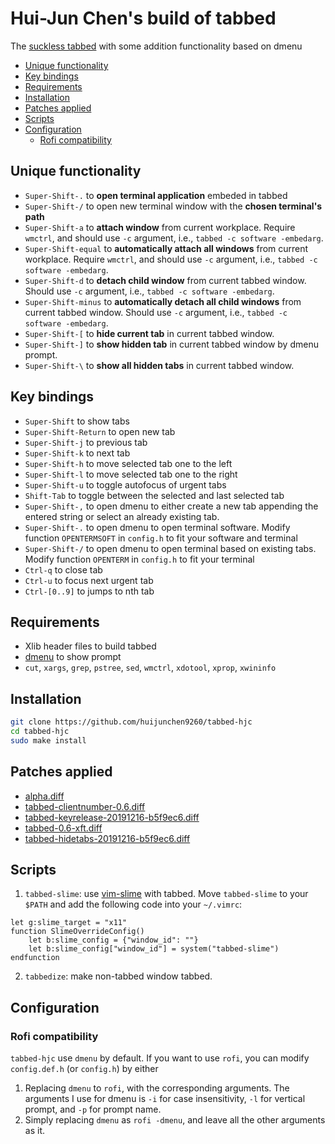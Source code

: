 # Hui-Jun Chen's build of tabbed

The [suckless tabbed](https://tools.suckless.org/tabbed/) with some addition functionality based on dmenu


<!-- vim-markdown-toc GFM -->

* [Unique functionality](#unique-functionality)
* [Key bindings](#key-bindings)
* [Requirements](#requirements)
* [Installation](#installation)
* [Patches applied](#patches-applied)
* [Scripts](#scripts)
* [Configuration](#configuration)
	* [Rofi compatibility](#rofi-compatibility)

<!-- vim-markdown-toc -->

## Unique functionality

- `Super-Shift-.` to **open terminal application** embeded in tabbed
- `Super-Shift-/` to open new terminal window with the **chosen terminal's path**
- `Super-Shift-a` to **attach window** from current workplace. Require `wmctrl`, and should use `-c` argument, i.e., `tabbed -c software -embedarg`.
- `Super-Shift-equal` to **automatically attach all windows** from current workplace. Require `wmctrl`, and should use `-c` argument, i.e., `tabbed -c software -embedarg`.
- `Super-Shift-d` to **detach child window** from current tabbed window. Should use `-c` argument, i.e., `tabbed -c software -embedarg`.
- `Super-Shift-minus` to **automatically detach all child windows** from current tabbed window. Should use `-c` argument, i.e., `tabbed -c software -embedarg`.
- `Super-Shift-[` to **hide current tab** in current tabbed window.
- `Super-Shift-]` to **show hidden tab** in current tabbed window by dmenu prompt.
- `Super-Shift-\` to **show all hidden tabs** in current tabbed window.

## Key bindings

- `Super-Shift` to show tabs
- `Super-Shift-Return` to open new tab
- `Super-Shift-j` to previous tab
- `Super-Shift-k` to next tab
- `Super-Shift-h` to move selected tab one to the left
- `Super-Shift-l` to move selected tab one to the right
- `Super-Shift-u` to toggle autofocus of urgent tabs
- `Shift-Tab` to toggle between the selected and last selected tab
- `Super-Shift-,` to open dmenu to either create a new tab appending the entered string or select an already existing tab.
- `Super-Shift-.` to open dmenu to open terminal software. Modify function `OPENTERMSOFT` in `config.h` to fit your software and terminal
- `Super-Shift-/` to open dmenu to open terminal based on existing tabs. Modify function `OPENTERM` in `config.h` to fit your terminal
- `Ctrl-q` to close tab
- `Ctrl-u` to focus next urgent tab
- `Ctrl-[0..9]` to jumps to nth tab

## Requirements

- Xlib header files to build tabbed
- [dmenu](https://tools.suckless.org/dmenu/) to show prompt
- `cut`, `xargs`, `grep`, `pstree`, `sed`, `wmctrl`, `xdotool`, `xprop`, `xwininfo`

## Installation

```sh
git clone https://github.com/huijunchen9260/tabbed-hjc
cd tabbed-hjc
sudo make install
```

## Patches applied

- [alpha.diff](https://tools.suckless.org/tabbed/patches/alpha/)
- [tabbed-clientnumber-0.6.diff](https://tools.suckless.org/tabbed/patches/clientnumber/)
- [tabbed-keyrelease-20191216-b5f9ec6.diff](https://tools.suckless.org/tabbed/patches/keyrelease/)
- [tabbed-0.6-xft.diff](https://tools.suckless.org/tabbed/patches/xft/)
- [tabbed-hidetabs-20191216-b5f9ec6.diff](https://tools.suckless.org/tabbed/patches/hidetabs/)

## Scripts

1. `tabbed-slime`: use [vim-slime](https://github.com/jpalardy/vim-slime) with tabbed.
Move `tabbed-slime` to your `$PATH` and add the following code into your `~/.vimrc`:

```vimL
let g:slime_target = "x11"
function SlimeOverrideConfig()
    let b:slime_config = {"window_id": ""}
    let b:slime_config["window_id"] = system("tabbed-slime")
endfunction
```

2. `tabbedize`: make non-tabbed window tabbed.


## Configuration

### Rofi compatibility

`tabbed-hjc` use `dmenu` by default. If you want to use `rofi`, you can modify `config.def.h` (or `config.h`) by either

1. Replacing `dmenu` to `rofi`, with the corresponding arguments. The arguments I use for dmenu is `-i` for case insensitivity, `-l` for vertical prompt, and `-p` for prompt name.
2. Simply replacing `dmenu` as `rofi -dmenu`, and leave all the other arguments as it.
